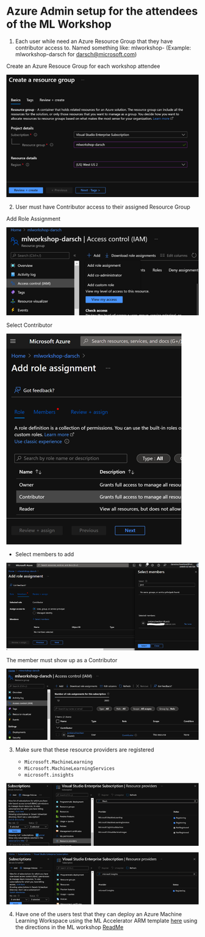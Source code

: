 ﻿# Azure Admin setup for the attendees of the ML Workshop

1. Each user while need an Azure Resource Group that they have contributor access to.  Named something like: mlworkshop-<alias> (Example: mlworkshop-darsch for darsch@microsoft.com)


Create an Azure Resouce Group for each workshop attendee

![createrg](https://raw.githubusercontent.com/DataSnowman/MLworkshop/main/images/createrg.png)

2. User must have Contributor access to their assigned Resource Group

Add Role Assignment

![addrole](https://raw.githubusercontent.com/DataSnowman/MLworkshop/main/images/addrole.png)

Select Contributor

![contrib](https://raw.githubusercontent.com/DataSnowman/MLworkshop/main/images/contrib.png)

+ Select members to add 

![selectmemb](https://raw.githubusercontent.com/DataSnowman/MLworkshop/main/images/selectmemb.png)

The member must show up as a Contributor

![contribaccess](https://raw.githubusercontent.com/DataSnowman/MLworkshop/main/images/contribaccess.png)

3. Make sure that these resource providers are registered

    * `Microsoft.MachineLearning`
    * `Microsoft.MachineLearningServices`
    * `microsoft.insights`

![rpreg1](https://raw.githubusercontent.com/DataSnowman/MLworkshop/main/images/rpreg1.png)

![rpreg2](https://raw.githubusercontent.com/DataSnowman/MLworkshop/main/images/rpreg2.png)

4. Have one of the users test that they can deploy an Azure Machine Learning Workspace using the ML Accelerator ARM template [here](https://github.com/DataSnowman/analytics-accelerator#deploy-an-azure-machine-learning-workspace) using the directions in the ML workshop [ReadMe](https://github.com/DataSnowman/MLworkshop/blob/main/README.md)